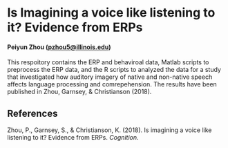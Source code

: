 # Is Imagining a voice like listening to it? Evidence from ERPs 
#### Peiyun Zhou (pzhou5@illinois.edu)

This respoitory contains the ERP and behaviroal data, Matlab scripts to preprocess the ERP data, and the R scripts to analyzed the data for a study that investigated how auditory imagery of native and non-native speech affects language processing and comrepehension.  The results have been published in Zhou, Garnsey, & Christianson (2018).

## References
Zhou, P., Garnsey, S., & Christianson, K. (2018). Is imagining a voice like listening to it? Evidence from ERPs. _Cognition_. 
